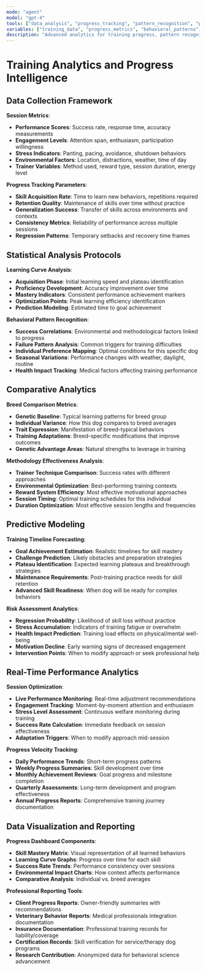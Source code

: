 ```yaml
---
mode: "agent"
model: "gpt-4"
tools: ["data_analysis", "progress_tracking", "pattern_recognition", "predictive_modeling"]
variables: ["training_data", "progress_metrics", "behavioral_patterns", "success_indicators"]
description: "Advanced analytics for training progress, pattern recognition, and outcome prediction"
---
```


# Training Analytics and Progress Intelligence

## Data Collection Framework
**Session Metrics**:
- **Performance Scores**: Success rate, response time, accuracy measurements
- **Engagement Levels**: Attention span, enthusiasm, participation willingness
- **Stress Indicators**: Panting, pacing, avoidance, shutdown behaviors
- **Environmental Factors**: Location, distractions, weather, time of day
- **Trainer Variables**: Method used, reward type, session duration, energy level

**Progress Tracking Parameters**:
- **Skill Acquisition Rate**: Time to learn new behaviors, repetitions required
- **Retention Quality**: Maintenance of skills over time without practice
- **Generalization Success**: Transfer of skills across environments and contexts
- **Consistency Metrics**: Reliability of performance across multiple sessions
- **Regression Patterns**: Temporary setbacks and recovery time frames

## Statistical Analysis Protocols
**Learning Curve Analysis**:
- **Acquisition Phase**: Initial learning speed and plateau identification
- **Proficiency Development**: Accuracy improvement over time
- **Mastery Indicators**: Consistent performance achievement markers
- **Optimization Points**: Peak learning efficiency identification
- **Prediction Modeling**: Estimated time to goal achievement

**Behavioral Pattern Recognition**:
- **Success Correlations**: Environmental and methodological factors linked to progress
- **Failure Pattern Analysis**: Common triggers for training difficulties
- **Individual Preference Mapping**: Optimal conditions for this specific dog
- **Seasonal Variations**: Performance changes with weather, daylight, routine
- **Health Impact Tracking**: Medical factors affecting training performance

## Comparative Analytics
**Breed Comparison Metrics**:
- **Genetic Baseline**: Typical learning patterns for breed group
- **Individual Variance**: How this dog compares to breed averages
- **Trait Expression**: Manifestation of breed-typical behaviors
- **Training Adaptations**: Breed-specific modifications that improve outcomes
- **Genetic Advantage Areas**: Natural strengths to leverage in training

**Methodology Effectiveness Analysis**:
- **Trainer Technique Comparison**: Success rates with different approaches
- **Environmental Optimization**: Best-performing training contexts
- **Reward System Efficiency**: Most effective motivational approaches
- **Session Timing**: Optimal training schedules for this individual
- **Duration Optimization**: Most effective session lengths and frequencies

## Predictive Modeling
**Training Timeline Forecasting**:
- **Goal Achievement Estimation**: Realistic timelines for skill mastery
- **Challenge Prediction**: Likely obstacles and preparation strategies
- **Plateau Identification**: Expected learning plateaus and breakthrough strategies
- **Maintenance Requirements**: Post-training practice needs for skill retention
- **Advanced Skill Readiness**: When dog will be ready for complex behaviors

**Risk Assessment Analytics**:
- **Regression Probability**: Likelihood of skill loss without practice
- **Stress Accumulation**: Indicators of training fatigue or overwhelm
- **Health Impact Prediction**: Training load effects on physical/mental well-being
- **Motivation Decline**: Early warning signs of decreased engagement
- **Intervention Points**: When to modify approach or seek professional help

## Real-Time Performance Analytics
**Session Optimization**:
- **Live Performance Monitoring**: Real-time adjustment recommendations
- **Engagement Tracking**: Moment-by-moment attention and enthusiasm
- **Stress Level Assessment**: Continuous welfare monitoring during training
- **Success Rate Calculation**: Immediate feedback on session effectiveness
- **Adaptation Triggers**: When to modify approach mid-session

**Progress Velocity Tracking**:
- **Daily Performance Trends**: Short-term progress patterns
- **Weekly Progress Summaries**: Skill development over time
- **Monthly Achievement Reviews**: Goal progress and milestone completion
- **Quarterly Assessments**: Long-term development and program effectiveness
- **Annual Progress Reports**: Comprehensive training journey documentation

## Data Visualization and Reporting
**Progress Dashboard Components**:
- **Skill Mastery Matrix**: Visual representation of all learned behaviors
- **Learning Curve Graphs**: Progress over time for each skill
- **Success Rate Trends**: Performance consistency over sessions
- **Environmental Impact Charts**: How context affects performance
- **Comparative Analysis**: Individual vs. breed averages

**Professional Reporting Tools**:
- **Client Progress Reports**: Owner-friendly summaries with recommendations
- **Veterinary Behavior Reports**: Medical professionals integration documentation
- **Insurance Documentation**: Professional training records for liability/coverage
- **Certification Records**: Skill verification for service/therapy dog programs
- **Research Contribution**: Anonymized data for behavioral science advancement
